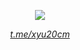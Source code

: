 <p align="center">
  <img src="https://count.getloli.com/get/@lzrdblzzrd" />
  <center><i><a href="https://t.me">t.me/xyu20cm</a></i></center>
</p>
